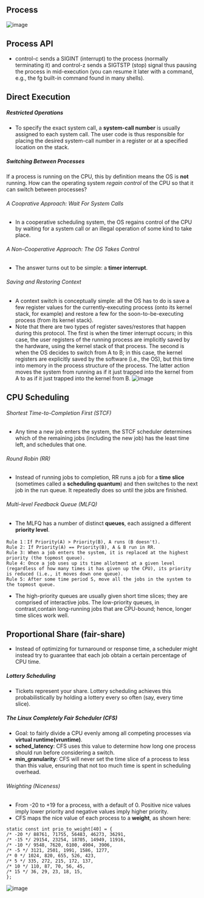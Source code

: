 ## Process
![image](https://user-images.githubusercontent.com/46720890/117984648-973a0780-b36a-11eb-9156-29aaa058a22f.png)

## Process API
* control-c sends a SIGINT (interrupt) to the process (normally terminating it) and control-z sends a SIGTSTP (stop) signal thus pausing the process in mid-execution (you can resume it later with a command, e.g., the fg built-in command found in many shells).


## Direct Execution
##### Restricted Operations
* To specify the exact system call, a **system-call number** is usually assigned to each system call. The user code is thus responsible for placing the desired system-call number in a register or at a specified location on the stack.
##### Switching Between Processes
If a process is running on the CPU, this by definition means the OS is **not** running. How can the operating system *regain control* of the CPU so that it can switch between processes?
###### A Cooprative Approach: Wait For System Calls
* In a cooperative scheduling system, the OS regains control of the CPU by waiting for a system call or an illegal operation of some kind to take place.
###### A Non-Cooperative Approach: The OS Takes Control
* The answer turns out to be simple: a **timer interrupt**.
###### Saving and Restoring Context
* A context switch is conceptually simple: all the OS has to do is save a few register values for the currently-executing process (onto its kernel stack, for example) and restore a few for the soon-to-be-executing process (from its kernel stack).
* Note that there are two types of register saves/restores that happen during this protocol. The first is when the timer interrupt occurs; in this case, the user registers of the running process are implicitly saved by the
hardware, using the kernel stack of that process. The second is when the OS decides to switch from A to B; in this case, the kernel registers are explicitly saved by the software (i.e., the OS), but this time into memory in the process structure of the process. The latter action moves the system from running as if it just trapped into the kernel from A to as if it just trapped into the kernel from B.
![image](https://user-images.githubusercontent.com/46720890/118389274-be8b2000-b65b-11eb-833d-b3c2f6dfde99.png)

## CPU Scheduling
###### Shortest Time-to-Completion First (STCF)  
* Any time a new job enters the system, the STCF scheduler determines which of the remaining jobs (including the new job) has the least time left, and schedules that one. 

###### Round Robin (RR)
* Instead of running jobs to completion, RR runs a job for a **time slice** (sometimes called a **scheduling quantum**) and then switches to the next job in the run queue. It repeatedly does so until the jobs are finished.

###### Multi-level Feedback Queue (MLFQ)
* The MLFQ has a number of distinct **queues**, each assigned a different **priority level**.
```
Rule 1：If Priority(A) > Priority(B), A runs (B doesn't).
Rule 2: If Priority(A) == Priority(B), A & B run in RR.
Rule 3: When a job enters the system, it is replaced at the highest priority (the topmost queue).
Rule 4: Once a job uses up its time allotment at a given level (regardless of how many times it has given up the CPU), its priority is reduced (i.e., it moves down one queue).
Rule 5: After some time period S, move all the jobs in the system to the topmost queue.
```
* The high-priority queues are usually given short time slices; they are comprised of interactive jobs. The low-priority queues, in contrast,contain long-running jobs that are CPU-bound; hence, longer time slices work well.

## Proportional Share (fair-share)
* Instead of optimizing for turnaround or response time, a scheduler might instead try to guarantee that each job obtain a certain percentage of CPU time.
##### Lottery Scheduling
* Tickets represent your share. Lottery scheduling achieves this probabilistically by holding a lottery every so often (say, every time slice).

##### The Linux Completely Fair Scheduler (CFS)
* Goal: to fairly divide a CPU evenly among all competing processes via **virtual runtime(vruntime)**.
* **sched_latency**: CFS uses this value to determine how long one process should run before considering a switch.
* **min_granularity**: CFS will never set the time slice of a process to less than this value, ensuring that not too much time is spent in scheduling overhead.
###### Weighting (Niceness)
* From -20 to +19 for a process, with a default of 0. Positive nice values imply lower priority and negative values imply higher priority.
* CFS maps the nice value of each process to a **weight**, as shown here:
```
static const int prio_to_weight[40] = {
/* -20 */ 88761, 71755, 56483, 46273, 36291,
/* -15 */ 29154, 23254, 18705, 14949, 11916,
/* -10 */ 9548, 7620, 6100, 4904, 3906,
/* -5 */ 3121, 2501, 1991, 1586, 1277,
/* 0 */ 1024, 820, 655, 526, 423,
/* 5 */ 335, 272, 215, 172, 137,
/* 10 */ 110, 87, 70, 56, 45,
/* 15 */ 36, 29, 23, 18, 15,
};
```
![image](https://user-images.githubusercontent.com/46720890/118400376-f0b87400-b693-11eb-98ef-2a41dc20c67f.png)


